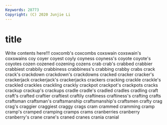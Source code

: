 ```yaml
---
Keywords: 28773
Copyright: (C) 2020 Junjie Li
---
```


# title

Write contents here!!!
coxcomb's 
coxcombs 
coxswain 
coxswain's 
coxswains 
coy 
coyer 
coyest
coyly 
coyness 
coyness's 
coyote 
coyote's 
coyotes 
cozen 
cozened 
cozening 
cozens
crab 
crab's 
crabbed 
crabbier 
crabbiest 
crabbily 
crabbiness 
crabbiness's 
crabbing 
crabby
crabs 
crack 
crack's 
crackdown 
crackdown's 
crackdowns 
cracked 
cracker 
cracker's 
crackerjack
crackerjack's 
crackerjacks 
crackers 
cracking 
crackle 
crackle's 
crackled 
crackles 
crackling 
crackly
crackpot 
crackpot's 
crackpots 
cracks 
crackup 
crackup's 
crackups 
cradle 
cradle's 
cradled
cradles 
cradling 
craft 
craft's 
crafted 
craftier 
craftiest 
craftily 
craftiness 
craftiness's
crafting 
crafts 
craftsman 
craftsman's 
craftsmanship 
craftsmanship's 
craftsmen 
crafty 
crag 
crag's
craggier 
craggiest 
craggy 
crags 
cram 
crammed 
cramming 
cramp 
cramp's 
cramped
cramping 
cramps 
crams 
cranberries 
cranberry 
cranberry's 
crane 
crane's 
craned 
cranes
crania 
cranial 
